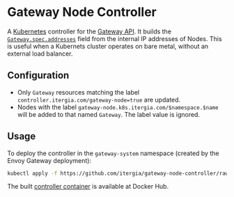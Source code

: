 # Gateway Node Controller

A [Kubernetes](https://kubernetes.io/) controller for the [Gateway API](https://gateway-api.sigs.k8s.io/).
It builds the [`Gateway.spec.addresses`](https://gateway-api.sigs.k8s.io/references/spec/#gateway.networking.k8s.io/v1beta1.Gateway) field from the internal IP addresses of Nodes.
This is useful when a Kubernets cluster operates on bare metal, without an external load balancer.

## Configuration

* Only `Gateway` resources matching the label `controller.itergia.com/gateway-node=true` are updated.
* Nodes with the label `gateway-node.k8s.itergia.com/$namespace.$name` will be added to that named `Gateway`.
  The label value is ignored.

## Usage

To deploy the controller in the `gateway-system` namespace (created by the Envoy Gateway deployment):

```sh
kubectl apply -f https://github.com/itergia/gateway-node-controller/raw/main/install.yaml
```

The built [controller container](https://hub.docker.com/r/githubtommie/gateway-node-controller) is available at Docker Hub.
